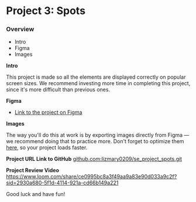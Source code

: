 # Project 3: Spots

### Overview

- Intro
- Figma
- Images

**Intro**

This project is made so all the elements are displayed correctly on popular screen sizes. We recommend investing more time in completing this project, since it's more difficult than previous ones.

**Figma**

- [Link to the project on Figma](https://www.figma.com/file/BBNm2bC3lj8QQMHlnqRsga/Sprint-3-Project-%E2%80%94-Spots?type=design&node-id=2%3A60&mode=design&t=afgNFybdorZO6cQo-1)

**Images**

The way you'll do this at work is by exporting images directly from Figma — we recommend doing that to practice more. Don't forget to optimize them [here](https://tinypng.com/), so your project loads faster.

**Project URL Link to GitHub**
[github.com:lizmary0209/se_project_spots.git](https://github.com/lizmary0209/se_project_spots.git)

**Project Review Video**
https://www.loom.com/share/ce0995bc8a3f49aa9a83e90d033a9c2f?sid=2930a680-5f1d-4114-921a-cd66b149a221

Good luck and have fun!
